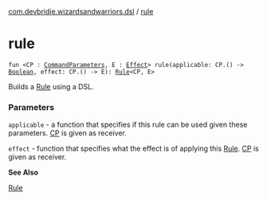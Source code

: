 [com.devbridie.wizardsandwarriors.dsl](index.md) / [rule](.)

# rule

`fun <CP : `[`CommandParameters`](../com.devbridie.wizardsandwarriors.framework/-command-parameters/index.md)`, E : `[`Effect`](../com.devbridie.wizardsandwarriors.framework/-effect/index.md)`> rule(applicable: CP.() -> `[`Boolean`](https://kotlinlang.org/api/latest/jvm/stdlib/kotlin/-boolean/index.html)`, effect: CP.() -> E): `[`Rule`](../com.devbridie.wizardsandwarriors.framework/-rule/index.md)`<CP, E>`

Builds a [Rule](../com.devbridie.wizardsandwarriors.framework/-rule/index.md) using a DSL.

### Parameters

`applicable` - a function that specifies if this rule can be used given these parameters. [CP](#) is given as receiver.

`effect` - function that specifies what the effect is of applying this [Rule](../com.devbridie.wizardsandwarriors.framework/-rule/index.md). [CP](#) is given as receiver.

**See Also**

[Rule](../com.devbridie.wizardsandwarriors.framework/-rule/index.md)

